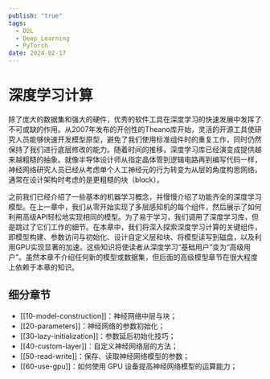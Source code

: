 ```yaml
---
publish: "true"
tags:
  - D2L
  - Deep_Learning
  - PyTorch
date: 2024-02-17
---
```

# 深度学习计算

除了庞大的数据集和强大的硬件，优秀的软件工具在深度学习的快速发展中发挥了不可或缺的作用。从2007年发布的开创性的Theano库开始，灵活的开源工具使研究人员能够快速开发模型原型，避免了我们使用标准组件时的重复工作，同时仍然保持了我们进行底层修改的能力。随着时间的推移，深度学习库已经演变成提供越来越粗糙的抽象。就像半导体设计师从指定晶体管到逻辑电路再到编写代码一样，神经网络研究人员已经从考虑单个人工神经元的行为转变为从层的角度构思网络，通常在设计架构时考虑的是更粗糙的块（block）。

之前我们已经介绍了一些基本的机器学习概念，并慢慢介绍了功能齐全的深度学习模型。在上一章中，我们从零开始实现了多层感知机的每个组件，然后展示了如何利用高级API轻松地实现相同的模型。为了易于学习，我们调用了深度学习库，但是跳过了它们工作的细节。在本章中，我们将深入探索深度学习计算的关键组件，即模型构建、参数访问与初始化、设计自定义层和块、将模型读写到磁盘，以及利用GPU实现显著的加速。这些知识将使读者从深度学习“基础用户”变为“高级用户”。虽然本章不介绍任何新的模型或数据集，但后面的高级模型章节在很大程度上依赖于本章的知识。

## 细分章节

- [[10-model-construction]]：神经网络中层与块；
- [[20-parameters]]：神经网络的参数初始化；
- [[30-lazy-initialization]]：参数延后初始化技巧；
- [[40-custom-layer]]：自定义神经网络层的方法；
- [[50-read-write]]：保存、读取神经网络模型的参数；
- [[60-use-gpu]]：如何使用 GPU 设备提高神经网络模型的运算能力；